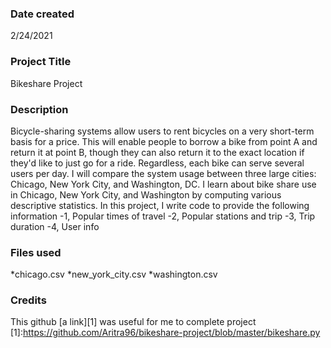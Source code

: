 ### Date created
2/24/2021

### Project Title
Bikeshare Project

### Description
Bicycle-sharing systems allow users to rent bicycles on a very short-term basis for a price. This will enable people to borrow a bike from point A and return it at point B, though they can also return it to the exact location if they'd like to just go for a ride. Regardless, each bike can serve several users per day. I will compare the system usage between three large cities: Chicago, New York City, and Washington, DC. 
I learn about bike share use in Chicago, New York City, and Washington by computing various descriptive statistics. In this project, I write code to provide the following information
-1, Popular times of travel 
-2, Popular stations and trip
-3, Trip duration 
-4, User info

### Files used
*chicago.csv
*new_york_city.csv
*washington.csv

### Credits
This github [a link][1] was useful for me to complete project
[1]:https://github.com/Aritra96/bikeshare-project/blob/master/bikeshare.py 

